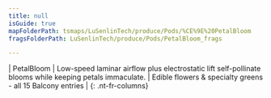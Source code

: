 ```yaml
---
title: null
isGuide: true
mapFolderPath: tsmaps/LuSenlinTech/produce/Pods/%CE%9E%20PetalBloom
fragsFolderPath: LuSenlinTech/produce/Pods/PetalBloom_frags

---
```



<!-- tsGuideRenderComment {"guide":{"id":"xVfxPK185","path":"LuSenlinTech/produce/Pods","fragmentFolderPath":"LuSenlinTech/produce/Pods/PetalBloom_frags"},"fragment":{"id":"xVfxPK185","topLevelMapKey":"wkKS2O015j","mapKeyChain":"wkKS2O015j","guideID":"xVfxPK0xd","guidePath":"c:/GitHub/MuddySpud/MuddySpud.github.io/tsmaps/LuSenlinTech/produce/Pods/PetalBloom.tspod","chartKey":"wkKS2O015j","isLeaf":false,"options":[{"id":"xVfxPP06B","option":"PetalBloom details","order":1,"isAncillary":true}]}} -->

| PetalBloom | Low-speed laminar airflow plus electrostatic lift self-pollinate blooms while keeping petals immaculate. | Edible flowers & specialty greens - all 15 Balcony entries |
{: .nt-fr-columns}
